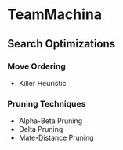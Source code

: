 # TeamMachina


## Search Optimizations
### Move Ordering
- Killer Heuristic

### Pruning Techniques
- Alpha-Beta Pruning
- Delta Pruning
- Mate-Distance Pruning

